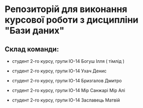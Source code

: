 
# Репозиторій для виконання курсової роботи з дисципліни "Бази даних"


## Склад команди:

- студент 2-го курсу, групи ІО-14 Богуш Ілля ( тімлід )

- студент 2-го курсу, групи ІО-14 Ухач Денис

- студент 2-го курсу, групи ІО-14 Бризгалов Дмитро

- студент 2-го курсу, групи ІО-14 Мір Санжарі Мір Алі

- студент 2-го курсу, групи ІО-14 Заславець Матвій
